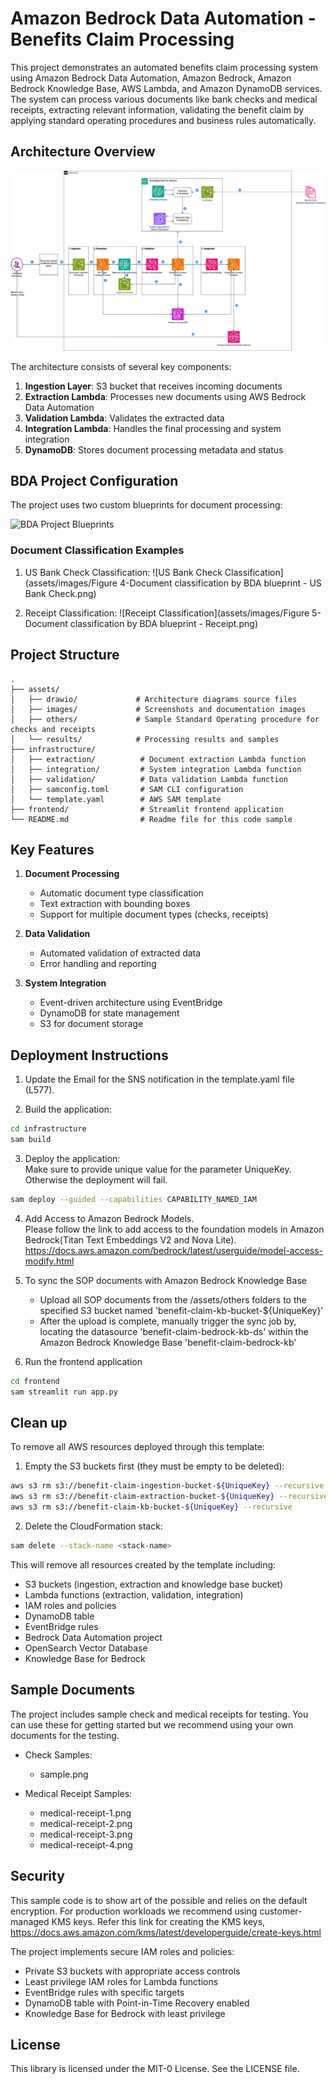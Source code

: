 # Amazon Bedrock Data Automation - Benefits Claim Processing

This project demonstrates an automated benefits claim processing system using Amazon Bedrock Data Automation, Amazon Bedrock, Amazon Bedrock Knowledge Base, AWS Lambda, and Amazon DynamoDB  services. The system can process various documents like bank checks and medical receipts, extracting relevant information, validating the benefit claim by applying standard operating procedures and business rules automatically. 

## Architecture Overview

![Benefits Claim Processing Architecture](assets/images/Figure%201-Benefits%20claim%20processing%20architecture%20diagram.png)

The architecture consists of several key components:

1. **Ingestion Layer**: S3 bucket that receives incoming documents
2. **Extraction Lambda**: Processes new documents using AWS Bedrock Data Automation
3. **Validation Lambda**: Validates the extracted data
4. **Integration Lambda**: Handles the final processing and system integration
5. **DynamoDB**: Stores document processing metadata and status

## BDA Project Configuration

The project uses two custom blueprints for document processing:

![BDA Project Blueprints](assets/images/Figure%202-Benefit%20Claims%20BDA%20project%20with%20two%20custom%20blueprints.png)

### Document Classification Examples

1. US Bank Check Classification:
![US Bank Check Classification](assets/images/Figure 4-Document classification by BDA blueprint - US Bank Check.png)

2. Receipt Classification:
![Receipt Classification](assets/images/Figure 5-Document classification by BDA blueprint - Receipt.png)

## Project Structure

```
.
├── assets/
│   ├── drawio/             # Architecture diagrams source files
│   ├── images/             # Screenshots and documentation images
│   ├── others/             # Sample Standard Operating procedure for checks and receipts
│   └── results/            # Processing results and samples
├── infrastructure/
│   ├── extraction/          # Document extraction Lambda function
│   ├── integration/         # System integration Lambda function
│   ├── validation/          # Data validation Lambda function
│   ├── samconfig.toml       # SAM CLI configuration
│   └── template.yaml        # AWS SAM template
├── frontend/                # Streamlit frontend application
└── README.md                # Readme file for this code sample
```

## Key Features

1. **Document Processing**
   - Automatic document type classification
   - Text extraction with bounding boxes
   - Support for multiple document types (checks, receipts)

2. **Data Validation**
   - Automated validation of extracted data
   - Error handling and reporting

3. **System Integration**
   - Event-driven architecture using EventBridge
   - DynamoDB for state management
   - S3 for document storage

## Deployment Instructions

1. Update the Email for the SNS notification in the template.yaml file (L577).

2. Build the application:
```bash
cd infrastructure
sam build
```
3. Deploy the application: <br>
Make sure to provide unique value for the parameter UniqueKey. Otherwise the deployment will fail.
```bash
sam deploy --guided --capabilities CAPABILITY_NAMED_IAM
```

4. Add Access to Amazon Bedrock Models. <br>
Please follow the link to add access to the foundation models in Amazon Bedrock(Titan Text Embeddings V2 and Nova Lite). <br>
https://docs.aws.amazon.com/bedrock/latest/userguide/model-access-modify.html

5. To sync the SOP documents with Amazon Bedrock Knowledge Base
   - Upload all SOP documents from the /assets/others folders to the specified S3 bucket named 'benefit-claim-kb-bucket-${UniqueKey}'
   - After the upload is complete, manually trigger the sync job by, locating the datasource 'benefit-claim-bedrock-kb-ds' within the Amazon Bedrock Knowledge Base  'benefit-claim-bedrock-kb'

6. Run the frontend application
```bash
cd frontend
sam streamlit run app.py
```

## Clean up

To remove all AWS resources deployed through this template:

1. Empty the S3 buckets first (they must be empty to be deleted):
```bash
aws s3 rm s3://benefit-claim-ingestion-bucket-${UniqueKey} --recursive
aws s3 rm s3://benefit-claim-extraction-bucket-${UniqueKey} --recursive
aws s3 rm s3://benefit-claim-kb-bucket-${UniqueKey} --recursive

```

2. Delete the CloudFormation stack:
```bash
sam delete --stack-name <stack-name>
```

This will remove all resources created by the template including:
- S3 buckets (ingestion, extraction and knowledge base bucket)
- Lambda functions (extraction, validation, integration)
- IAM roles and policies
- DynamoDB table
- EventBridge rules
- Bedrock Data Automation project
- OpenSearch Vector Database
- Knowledge Base for Bedrock

## Sample Documents

The project includes sample check and medical receipts for testing. You can use these for getting started but we recommend using your own documents for the testing.  

- Check Samples:
  - sample.png

- Medical Receipt Samples:
  - medical-receipt-1.png
  - medical-receipt-2.png
  - medical-receipt-3.png
  - medical-receipt-4.png

## Security

This sample code is to show art of the possible and relies on the default encryption. For production workloads we recommend using customer-managed KMS keys. Refer this link for creating the KMS keys, https://docs.aws.amazon.com/kms/latest/developerguide/create-keys.html

The project implements secure IAM roles and policies:
- Private S3 buckets with appropriate access controls
- Least privilege IAM roles for Lambda functions
- EventBridge rules with specific targets
- DynamoDB table with Point-in-Time Recovery enabled
- Knowledge Base for Bedrock with least privilege

## License

This library is licensed under the MIT-0 License. See the LICENSE file.